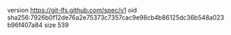 version https://git-lfs.github.com/spec/v1
oid sha256:7926b0f12de76a2e75373c7357cac9e98cb4b86125dc36b548a023b96f407a84
size 539
